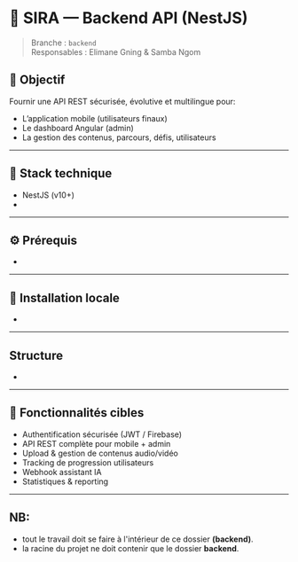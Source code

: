 # 🧠 SIRA — Backend API (NestJS)

> Branche : `backend`  
> Responsables : Elimane Gning & Samba Ngom

## 🎯 Objectif

Fournir une API REST sécurisée, évolutive et multilingue pour:
- L’application mobile (utilisateurs finaux)
- Le dashboard Angular (admin)
- La gestion des contenus, parcours, défis, utilisateurs

---

## 🚀 Stack technique

- NestJS (v10+)
- 

---

## ⚙️ Prérequis

- 

---

## 🧪 Installation locale

- 

---

## Structure
- 

---

## 📌 Fonctionnalités cibles
- Authentification sécurisée (JWT / Firebase)
- API REST complète pour mobile + admin
- Upload & gestion de contenus audio/vidéo
- Tracking de progression utilisateurs
- Webhook assistant IA
- Statistiques & reporting

---

## NB:
- tout le travail doit se faire à l'intérieur de ce dossier **(backend)**.
- la racine du projet ne doit contenir que le dossier **backend**.
